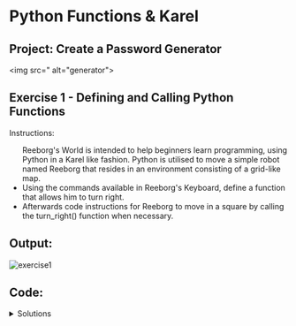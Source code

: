 # Python Functions & Karel

## Project: Create a Password Generator
<img src=" alt="generator">


## Exercise 1 - Defining and Calling Python Functions
Instructions:
<ul
<li>Reeborg's World is intended to help beginners learn programming, using Python in a Karel like fashion. Python is utilised to move a simple robot named Reeborg that resides in an environment consisting of a grid-like map.</li>

<li>Using the commands available in Reeborg's Keyboard, define a function that allows him to turn right.</li>
<li>Afterwards code instructions for Reeborg to move in a square by calling the turn_right() function when necessary.</li>
</ul>
    

## Output:
<img src="" alt="exercise1">

## Code:
<details>
  <summary>Solutions</summary>
  <ul>
    <li><a href="https://github.com/Jay-Jay23/Python-100-Days-Of-Code/blob/main/Projects/Day%205/logs/exercise%201.py">Average Height</a></li>
  </ul>
</details>
